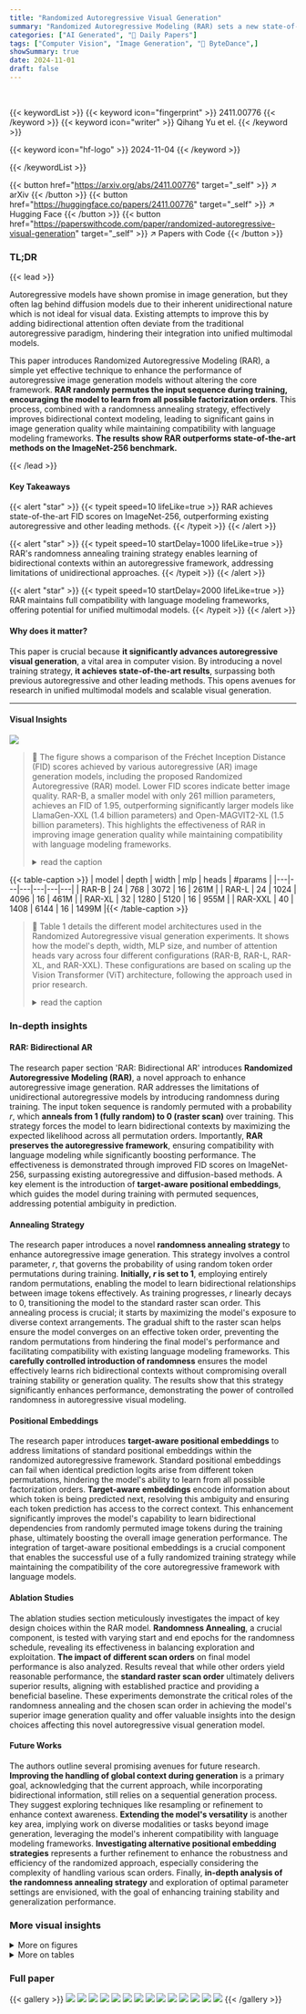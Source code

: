 ```yaml
---
title: "Randomized Autoregressive Visual Generation"
summary: "Randomized Autoregressive Modeling (RAR) sets a new state-of-the-art in image generation by cleverly introducing randomness during training to improve the model's ability to learn from bidirectional c..."
categories: ["AI Generated", "🤗 Daily Papers"]
tags: ["Computer Vision", "Image Generation", "🏢 ByteDance",]
showSummary: true
date: 2024-11-01
draft: false
---
```


<br>

{{< keywordList >}}
{{< keyword icon="fingerprint" >}} 2411.00776 {{< /keyword >}}
{{< keyword icon="writer" >}} Qihang Yu et el. {{< /keyword >}}
 
{{< keyword icon="hf-logo" >}} 2024-11-04 {{< /keyword >}}
 
{{< /keywordList >}}

{{< button href="https://arxiv.org/abs/2411.00776" target="_self" >}}
↗ arXiv
{{< /button >}}
{{< button href="https://huggingface.co/papers/2411.00776" target="_self" >}}
↗ Hugging Face
{{< /button >}}
{{< button href="https://paperswithcode.com/paper/randomized-autoregressive-visual-generation" target="_self" >}}
↗ Papers with Code
{{< /button >}}


### TL;DR


{{< lead >}}

Autoregressive models have shown promise in image generation, but they often lag behind diffusion models due to their inherent unidirectional nature which is not ideal for visual data. Existing attempts to improve this by adding bidirectional attention often deviate from the traditional autoregressive paradigm, hindering their integration into unified multimodal models. 

This paper introduces Randomized Autoregressive Modeling (RAR), a simple yet effective technique to enhance the performance of autoregressive image generation models without altering the core framework. **RAR randomly permutes the input sequence during training, encouraging the model to learn from all possible factorization orders**. This process, combined with a randomness annealing strategy, effectively improves bidirectional context modeling, leading to significant gains in image generation quality while maintaining compatibility with language modeling frameworks.  **The results show RAR outperforms state-of-the-art methods on the ImageNet-256 benchmark.**

{{< /lead >}}


#### Key Takeaways

{{< alert "star" >}}
{{< typeit speed=10 lifeLike=true >}} RAR achieves state-of-the-art FID scores on ImageNet-256, outperforming existing autoregressive and other leading methods. {{< /typeit >}}
{{< /alert >}}

{{< alert "star" >}}
{{< typeit speed=10 startDelay=1000 lifeLike=true >}} RAR's randomness annealing training strategy enables learning of bidirectional contexts within an autoregressive framework, addressing limitations of unidirectional approaches. {{< /typeit >}}
{{< /alert >}}

{{< alert "star" >}}
{{< typeit speed=10 startDelay=2000 lifeLike=true >}} RAR maintains full compatibility with language modeling frameworks, offering potential for unified multimodal models. {{< /typeit >}}
{{< /alert >}}

#### Why does it matter?
This paper is crucial because **it significantly advances autoregressive visual generation**, a vital area in computer vision.  By introducing a novel training strategy, **it achieves state-of-the-art results**, surpassing both previous autoregressive and other leading methods.  This opens avenues for research in unified multimodal models and scalable visual generation.

------
#### Visual Insights



![](https://arxiv.org/html/2411.00776/x1.png)

> 🔼 The figure shows a comparison of the Fréchet Inception Distance (FID) scores achieved by various autoregressive (AR) image generation models, including the proposed Randomized Autoregressive (RAR) model.  Lower FID scores indicate better image quality. RAR-B, a smaller model with only 261 million parameters, achieves an FID of 1.95, outperforming significantly larger models like LlamaGen-XXL (1.4 billion parameters) and Open-MAGVIT2-XL (1.5 billion parameters). This highlights the effectiveness of RAR in improving image generation quality while maintaining compatibility with language modeling frameworks.
> <details>
> <summary>read the caption</summary>
> Figure 1:  Comparison among different language modeling compatible autoregressive (AR) image generators. The proposed RAR demonstrates significant improvements over previous AR methods. RAR-B, with only 261M parameters, achieves an FID score of 1.95, outperforming both LlamaGen-XXL (1.4B parameters) and Open-MAGVIT2-XL (1.5B parameters).
> </details>





{{< table-caption >}}
| model | depth | width | mlp | heads | #params |
|---|---|---|---|---|---| 
| RAR-B | 24 | 768 | 3072 | 16 | 261M |
| RAR-L | 24 | 1024 | 4096 | 16 | 461M |
| RAR-XL | 32 | 1280 | 5120 | 16 | 955M |
| RAR-XXL | 40 | 1408 | 6144 | 16 | 1499M |{{< /table-caption >}}

> 🔼 Table 1 details the different model architectures used in the Randomized Autoregressive visual generation experiments.  It shows how the model's depth, width, MLP size, and number of attention heads vary across four different configurations (RAR-B, RAR-L, RAR-XL, and RAR-XXL).  These configurations are based on scaling up the Vision Transformer (ViT) architecture, following the approach used in prior research.
> <details>
> <summary>read the caption</summary>
> Table 1: Architecture configurations of RAR. We follow prior works scaling up ViT [19, 74] for different configurations.
> </details>





### In-depth insights


#### RAR: Bidirectional AR
The research paper section 'RAR: Bidirectional AR' introduces **Randomized Autoregressive Modeling (RAR)**, a novel approach to enhance autoregressive image generation.  RAR addresses the limitations of unidirectional autoregressive models by introducing randomness during training. The input token sequence is randomly permuted with a probability *r*, which **anneals from 1 (fully random) to 0 (raster scan)** over training. This strategy forces the model to learn bidirectional contexts by maximizing the expected likelihood across all permutation orders.  Importantly, **RAR preserves the autoregressive framework**, ensuring compatibility with language modeling while significantly boosting performance. The effectiveness is demonstrated through improved FID scores on ImageNet-256, surpassing existing autoregressive and diffusion-based methods.  A key element is the introduction of **target-aware positional embeddings**, which guides the model during training with permuted sequences, addressing potential ambiguity in prediction.

#### Annealing Strategy
The research paper introduces a novel **randomness annealing strategy** to enhance autoregressive image generation.  This strategy involves a control parameter, *r*, that governs the probability of using random token order permutations during training. **Initially, *r* is set to 1**, employing entirely random permutations, enabling the model to learn bidirectional relationships between image tokens effectively. As training progresses, *r* linearly decays to 0, transitioning the model to the standard raster scan order. This annealing process is crucial; it starts by maximizing the model's exposure to diverse context arrangements.  The gradual shift to the raster scan helps ensure the model converges on an effective token order, preventing the random permutations from hindering the final model's performance and facilitating compatibility with existing language modeling frameworks.  This **carefully controlled introduction of randomness** ensures the model effectively learns rich bidirectional contexts without compromising overall training stability or generation quality. The results show that this strategy significantly enhances performance, demonstrating the power of controlled randomness in autoregressive visual modeling.

#### Positional Embeddings
The research paper introduces **target-aware positional embeddings** to address limitations of standard positional embeddings within the randomized autoregressive framework.  Standard positional embeddings can fail when identical prediction logits arise from different token permutations, hindering the model's ability to learn from all possible factorization orders.  **Target-aware embeddings** encode information about which token is being predicted next, resolving this ambiguity and ensuring each token prediction has access to the correct context.  This enhancement significantly improves the model's capability to learn bidirectional dependencies from randomly permuted image tokens during the training phase, ultimately boosting the overall image generation performance. The integration of target-aware positional embeddings is a crucial component that enables the successful use of a fully randomized training strategy while maintaining the compatibility of the core autoregressive framework with language models.

#### Ablation Studies
The ablation studies section meticulously investigates the impact of key design choices within the RAR model.  **Randomness Annealing**, a crucial component, is tested with varying start and end epochs for the randomness schedule, revealing its effectiveness in balancing exploration and exploitation.  **The impact of different scan orders** on final model performance is also analyzed.  Results reveal that while other orders yield reasonable performance, the **standard raster scan order** ultimately delivers superior results, aligning with established practice and providing a beneficial baseline.  These experiments demonstrate the critical roles of the randomness annealing and the chosen scan order in achieving the model's superior image generation quality and offer valuable insights into the design choices affecting this novel autoregressive visual generation model.

#### Future Works
The authors outline several promising avenues for future research.  **Improving the handling of global context during generation** is a primary goal, acknowledging that the current approach, while incorporating bidirectional information, still relies on a sequential generation process.  They suggest exploring techniques like resampling or refinement to enhance context awareness.  **Extending the model's versatility** is another key area, implying work on diverse modalities or tasks beyond image generation, leveraging the model's inherent compatibility with language modeling frameworks.  **Investigating alternative positional embedding strategies** represents a further refinement to enhance the robustness and efficiency of the randomized approach, especially considering the complexity of handling various scan orders.  Finally, **in-depth analysis of the randomness annealing strategy** and exploration of optimal parameter settings are envisioned, with the goal of enhancing training stability and generalization performance.


### More visual insights

<details>
<summary>More on figures
</summary>


![](https://arxiv.org/html/2411.00776/x2.png)

> 🔼 Figure 2 illustrates the Randomized Autoregressive (RAR) model, designed for visual generation while maintaining compatibility with language modeling frameworks. The left panel demonstrates the RAR training process: input sequences are randomly permuted with a probability *r*, initially 1 (fully random) and decreasing linearly to 0 during training. This annealing strategy helps the model learn bidirectional contexts by maximizing the likelihood across various permutation orders, eventually converging to a fixed raster scan.  The right panel showcases example images generated by the trained RAR model using the ImageNet dataset.
> <details>
> <summary>read the caption</summary>
> Figure 2:  Overview of the proposed Randomized AutoRegressive (RAR) model, which is fully compatible with language modeling frameworks. Left: RAR introduces a randomness annealing training strategy to enhance the model’s ability to learn bidirectional contexts. During training, the input sequence is randomly permuted with a probability r𝑟ritalic_r, which starts at 1 (fully random permutations) and linearly decreases to 0, transitioning the model to a fixed scan order, such as raster scan, by the end of training. Right: Randomly selected images generated by RAR, trained on ImageNet.
> </details>



![](https://arxiv.org/html/2411.00776/x3.png)

> 🔼 Figure 3 illustrates the concept of target-aware positional embeddings within the Randomized Autoregressive (RAR) model.  Panel (a) depicts the training process: images are first tokenized into patches (following the Vision Transformer architecture), each patch receiving an initial positional embedding (blue tokens). The token sequence is then randomly permuted.  Crucially, a *target-aware* positional embedding (green tokens) is added to each token to inform the model which token it should predict next. Panels (b) and (c) showcase the importance of these target-aware embeddings.  Panel (b) shows a failure scenario where, without them, two different permuted sequences produce identical predictions because the original positional embeddings alone aren't sufficient to distinguish the correct prediction in the context of a random permutation. Panel (c) demonstrates that the inclusion of target-aware positional embeddings successfully guides the model toward the correct next-token prediction, even with a randomly permuted input sequence.
> <details>
> <summary>read the caption</summary>
> Figure 3:  Illustration of the target-aware positional embedding. Subfigure (a) shows the training process of the proposed Randomized AutoRegressive (RAR) model, along with the target-aware position embedding. Following Vision Transformer [19], images are tokenized into patches with original position embeddings (blue tokens). The token sequence is then randomly permuted, with the target-aware positional embeddings (green tokens) added to guide the model. Subfigures (b) and (c) highlight the importance of the target-aware positional embedding: (b) demonstrates a failure case where both permuted sequences yield identical prediction logits, while (c) shows that the target-aware positional embedding correctly guides the model to predict the next token accurately.
> </details>



![](https://arxiv.org/html/2411.00776/x4.png)

> 🔼 This figure shows the scaling behavior of the RAR model across different sizes (RAR-B, RAR-L, RAR-XL, RAR-XXL). Subfigure (a) presents the training loss curves for each model variant over training steps. Subfigures (b) and (c) illustrate the FID scores (a metric evaluating image generation quality) with and without classifier-free guidance, respectively.  The plots demonstrate how larger models generally achieve lower training losses and better FID scores.
> <details>
> <summary>read the caption</summary>
> (a)  training losses
> </details>



![](https://arxiv.org/html/2411.00776/x5.png)

> 🔼 This figure shows the FID scores achieved by different sized RAR models (RAR-B, RAR-L, RAR-XL, RAR-XXL) without using classifier-free guidance during training.  The x-axis represents the training steps, showing the FID score progression over the training process. Different lines represent the FID for each model size.  The purpose is to demonstrate the impact of model size on the FID score and assess how well the model generalizes.
> <details>
> <summary>read the caption</summary>
> (b)  FID scores w/o classifier-free guidance
> </details>



![](https://arxiv.org/html/2411.00776/x6.png)

> 🔼 This figure shows the FID (Fréchet Inception Distance) scores achieved by different sized RAR models (RAR-B, RAR-L, RAR-XL, RAR-XXL) when using classifier-free guidance during training.  Lower FID scores indicate better image generation quality. The x-axis represents the training steps, showing the progress over the training period. The plot demonstrates the improvement in FID score as model size increases and the effectiveness of classifier-free guidance in enhancing the image generation capabilities of the RAR models.
> <details>
> <summary>read the caption</summary>
> (c)  FID scores w/ classifier-free guidance
> </details>



![](https://arxiv.org/html/2411.00776/x7.png)

> 🔼 This figure analyzes the scaling behavior of the Randomized Autoregressive (RAR) model across different sizes.  Subfigure (a) shows that as the model size increases, the training loss decreases, indicating improved model training efficiency. Subfigures (b) and (c) present the Fréchet Inception Distance (FID) scores, a metric for evaluating image quality, with and without classifier-free guidance, respectively. Both subfigures show that larger RAR models consistently achieve lower FID scores, demonstrating that scaling up the model significantly improves the image quality generated.
> <details>
> <summary>read the caption</summary>
> Figure 4:  Scaling behavior of RAR models. The scaled-up RAR models demonstrate (a) reduced training losses, and improved FID scores both (b) without and (c) with classifier-free guidance.
> </details>



![](https://arxiv.org/html/2411.00776/x8.png)

> 🔼 This figure displays example images generated by the RAR model at different scales (RAR-B, RAR-L, RAR-XL, and RAR-XXL).  The images demonstrate the model's ability to generate high-quality images across all model sizes. Notably, as the model size increases, the fidelity and diversity of the generated images improve. This improvement is particularly evident in complex or challenging classes, such as the example of a 'dogsled' which contains many fine details and multiple objects.
> <details>
> <summary>read the caption</summary>
> Figure 5: Visualization of samples generated by RAR across various model sizes. RAR generates high-quality visual samples across all model sizes. As model size increases, fidelity and diversity improve, especially in challenging classes (e.g., dogsled).
> </details>



![](https://arxiv.org/html/2411.00776/x9.png)

> 🔼 This figure visualizes six different scan orders for a 16x16 grid (256 tokens). Each subfigure displays one scan order, showing the order in which tokens are processed.  The numbers within each grid represent the index of the token according to that scan order. The scan orders visualized are row-major, spiral in, spiral out, z-curve, subsample, and alternate.
> <details>
> <summary>read the caption</summary>
> (a) row-major
> </details>



![](https://arxiv.org/html/2411.00776/x10.png)

> 🔼 This subfigure shows one of the six different scan orders tested in the paper for image generation.  The spiral scan order starts from the center of the image and spirals outwards, processing pixels in a circular pattern. The numbers in the image indicate the sequence in which each token (representing a pixel or a patch of pixels) is processed.  This visualization helps illustrate how different scan orders affect the order of information received by the autoregressive model during training and generation.
> <details>
> <summary>read the caption</summary>
> (b) spiral in
> </details>



![](https://arxiv.org/html/2411.00776/x11.png)

> 🔼 This figure is a visualization of one of six different scan orders used for processing a 16x16 image (256 tokens) within an autoregressive model. Specifically, it showcases the 'spiral out' scan order, where the tokens are processed in a spiral pattern, starting from the center and expanding outwards.  The numbers in each cell represent the order in which the tokens are processed.
> <details>
> <summary>read the caption</summary>
> (c) spiral out
> </details>



![](https://arxiv.org/html/2411.00776/x12.png)

> 🔼 This subfigure shows a visualization of the 'z-curve' scan order for a 16x16 grid (256 tokens).  A z-curve is a space-filling curve that traverses a grid in a pattern resembling the letter 'Z'. This particular visualization displays the order in which the tokens are processed, with each number representing the index of the token in the scan order.
> <details>
> <summary>read the caption</summary>
> (d) z-curve
> </details>



![](https://arxiv.org/html/2411.00776/x13.png)

> 🔼 This image shows a visualization of the 'subsample' scan order for a 16x16 grid (256 tokens).  The numbers represent the order in which the tokens are processed.  Unlike a raster scan which would process tokens sequentially, row by row, this subsampling pattern skips tokens in a specific way. The pattern is designed to demonstrate an alternative autoregressive factorization of the image data, which is explored in the paper as a method to improve context modeling.
> <details>
> <summary>read the caption</summary>
> (e) subsample
> </details>



![](https://arxiv.org/html/2411.00776/x14.png)

> 🔼 This figure visualizes one of the six different scan orders evaluated in the paper for autoregressive image generation.  The alternate scan order processes the image tokens in an alternating pattern across rows, starting from the top left, then moving to the second row from the left, and so on. The numbers represent the order in which the tokens are scanned.
> <details>
> <summary>read the caption</summary>
> (f) alternate
> </details>



![](https://arxiv.org/html/2411.00776/x15.png)

> 🔼 Figure 6 visualizes six different ways of scanning a 16x16 grid (256 tokens), representing different orders for processing image data in an autoregressive model. Each scan order is displayed as a grid where the numbers indicate the order in which the model processes the tokens.  This illustrates the impact of different scan orders on how the model learns and generates images, particularly focusing on the tradeoff between unidirectional (raster scan) and bidirectional (randomized scan) processing of the image.  The visualization is directly relevant to the exploration of how the model's ability to learn and utilize bidirectional context is affected by different factorization orders of the image data during training.  The figure is important to show the impact on model learning as the various scanning approaches in the ablation study can significantly impact the model's learning of contextual information in the model.
> <details>
> <summary>read the caption</summary>
> Figure 6: Different scan orders for a 16×16161616\times 1616 × 16 grid (256 tokens). The number indicates the token’s indices in the scanning order.
> </details>



![](https://arxiv.org/html/2411.00776/x16.png)

> 🔼 Figure 7 showcases a diverse set of images generated by the Randomized Autoregressive (RAR) model.  The images demonstrate the model's ability to generate high-quality, detailed, and visually diverse samples across a wide range of classes and object characteristics, highlighting its strong performance in image generation.
> <details>
> <summary>read the caption</summary>
> Figure 7:  Visualization samples from RAR. RAR is capable of generating high-fidelity image samples with great diversity.
> </details>



</details>




<details>
<summary>More on tables
</summary>


{{< table-caption >}}
| start epoch | end epoch | FID ↓ | IS ↑ | Pre. ↑ | Rec. ↑ |
|---|---|---|---|---|---| 
| 0 | 0† | 3.08 | 245.3 | 0.85 | 0.52 |
| 0 | 100 | 2.68 | 237.3 | 0.84 | 0.54 |
| 0 | 200 | 2.41 | 251.5 | 0.84 | 0.54 |
| 0 | 300 | 2.40 | 258.4 | 0.84 | 0.54 |
| 0 | 400 | 2.43 | 265.3 | 0.84 | 0.53 |
| 100 | 100 | 2.48 | 247.5 | 0.84 | 0.54 |
| 100 | 200 | 2.28 | 253.1 | 0.83 | 0.55 |
| 100 | 300 | 2.33 | 258.4 | 0.83 | 0.54 |
| 100 | 400 | 2.39 | 266.5 | 0.84 | 0.54 |
| 200 | 200 | 2.39 | 259.7 | 0.84 | 0.54 |
| 200 | 300 | 2.18 | 269.7 | 0.83 | 0.55 |
| 200 | 400 | 2.55 | 241.6 | 0.84 | 0.54 |
| 300 | 300 | 2.41 | 269.1 | 0.84 | 0.53 |
| 300 | 400 | 2.74 | 236.4 | 0.83 | 0.54 |
| 400 | 400‡ | 3.01 | 305.6 | 0.84 | 0.52 |{{< /table-caption >}}
> 🔼 This table presents an ablation study on the randomness annealing strategy used in the RAR model.  It shows the impact of varying the start and end epochs of the annealing process on the model's performance, as measured by FID, IS, Precision, and Recall. The total number of training epochs is fixed at 400. The first row represents training with a purely raster scan order, while the last row shows results from training with purely random scan orders. The gray row indicates the chosen configuration used in the rest of the paper. The table also highlights the importance of the gradual transition between purely random to raster order in the annealing process.
> <details>
> <summary>read the caption</summary>
> Table 2: Different start and end epochs for randomness annealing, with a total of 400 training epochs and model size RAR-L. The final setting is labeled in gray. †: When start epoch and end epoch are both 00 (1st row), the training reverts to a standard raster order training. ‡: When start epoch and end epoch are both 400400400400 (last row), the training becomes a purely random order training. After training is finished, all results are obtained with raster order sampling, except for the purely random order training (i.e., last row), where we also randomly sample the scan order following [36], which otherwise could not produce a reasonable result.
> </details>

{{< table-caption >}}
| scan order | FID ↓ | IS ↑ | Precision ↑ | Recall ↑ |
|---|---|---|---|---|
| row-major | 2.18 | 269.7 | 0.83 | 0.55 |
| spiral in | 2.50 | 256.1 | 0.84 | 0.54 |
| spiral out | 2.46 | 256.6 | 0.84 | 0.54 |
| z-curve | 2.29 | 262.7 | 0.83 | 0.55 |
| subsample | 2.39 | 258.0 | 0.84 | 0.54 |
| alternate | 2.48 | 270.9 | 0.84 | 0.53 |{{< /table-caption >}}
> 🔼 This table investigates the impact of different image scanning orders on the performance of the RAR-L model. Six common scan orders, including the standard row-major order, are compared.  The results show the final FID, Inception Score (IS), precision, and recall after training with each scan order. The default settings used in the experiments are highlighted in gray for easy reference.  A visual representation of each scan order is provided in the appendix for better understanding.
> <details>
> <summary>read the caption</summary>
> Table 3: Effect of different scan orders RAR-L converges to. We mainly consider 6 different scan orders (row major, spiral in, spiral out, z-curve, subsample, alternate) as studied in [22]. Our default setting is marked in gray. A visual illustration of different scan orders are available in the appendix.
> </details>

{{< table-caption >}}
## Table 1: Comparison of different text-to-image models

| tokenizer | type | generator | #params | FID ↓ | IS ↑ | Pre. ↑ | Rec. ↑ |
|---|---|---|---|---|---|---|---| 
| VQ [50] | Diff. | LDM-8 [50] | 258M | 7.76 | 209.5 | 0.84 | 0.35 |
| VAE [50] | Diff. | LDM-4 [50] | 400M | 3.60 | 247.7 | 0.87 | 0.48 |
| VAE [51] | Diff. | UViT-L/2 [6] | 287M | 3.40 | 219.9 | 0.83 | 0.52 |
|  |  | UViT-H/2 [6] | 501M | 2.29 | 263.9 | 0.82 | 0.57 |
|  |  | DiT-L/2 [45] | 458M | 5.02 | 167.2 | 0.75 | 0.57 |
|  |  | DiT-XL/2 [45] | 675M | 2.27 | 278.2 | 0.83 | 0.57 |
|  |  | SiT-XL [40] | 675M | 2.06 | 270.3 | 0.82 | 0.59 |
|  |  | DiMR-XL/2R [37] | 505M | 1.70 | 289.0 | 0.79 | 0.63 |
|  |  | MDTv2-XL/2 [25] | 676M | 1.58 | 314.7 | 0.79 | 0.65 |
| VQ [10] | Mask. | MaskGIT [10] | 177M | 6.18 | 182.1 | - | - |
| VQ [73] | Mask. | TiTok-S-128 [73] | 287M | 1.97 | 281.8 | - | - |
| VQ [72] | Mask. | MAGVIT-v2 [72] | 307M | 1.78 | 319.4 | - | - |
| VQ [65] | Mask. | MaskBit [65] | 305M | 1.52 | 328.6 | - | - |
| VAE [36] | MAR | MAR-B [36] | 208M | 2.31 | 281.7 | 0.82 | 0.57 |
|  |  | MAR-L [36] | 479M | 1.78 | 296.0 | 0.81 | 0.60 |
|  |  | MAR-H [36] | 943M | 1.55 | 303.7 | 0.81 | 0.62 |
| VQ [58] | VAR | VAR-d30 [58] | 2.0B | 1.92 | 323.1 | 0.82 | 0.59 |
|  |  | VAR-d30-re [58] | 2.0B | 1.73 | 350.2 | 0.82 | 0.60 |
| VQ [22] | AR | GPT2 [22] | 1.4B | 15.78 | 74.3 | - | - |
|  |  | GPT2-re [22] | 1.4B | 5.20 | 280.3 | - | - |
| VQ [69] | AR | VIM-L [69] | 1.7B | 4.17 | 175.1 | - | - |
|  |  | VIM-L-re [69] | 1.7B | 3.04 | 227.4 | - | - |
| VQ [39] | AR | Open-MAGVIT2-B [39] | 343M | 3.08 | 258.3 | 0.85 | 0.51 |
|  |  | Open-MAGVIT2-L [39] | 804M | 2.51 | 271.7 | 0.84 | 0.54 |
|  |  | Open-MAGVIT2-XL [39] | 1.5B | 2.33 | 271.8 | 0.84 | 0.54 |
| VQ [52] | AR | LlamaGen-L [52] | 343M | 3.80 | 248.3 | 0.83 | 0.51 |
|  |  | LlamaGen-XL [52] | 775M | 3.39 | 227.1 | 0.81 | 0.54 |
|  |  | LlamaGen-XXL [52] | 1.4B | 3.09 | 253.6 | 0.83 | 0.53 |
|  |  | LlamaGen-3B [52] | 3.1B | 3.05 | 222.3 | 0.80 | 0.58 |
|  |  | LlamaGen-L-384 [52] | 343M | 3.07 | 256.1 | 0.83 | 0.52 |
|  |  | LlamaGen-XL-384 [52] | 775M | 2.62 | 244.1 | 0.80 | 0.57 |
|  |  | LlamaGen-XXL-384 [52] | 1.4B | 2.34 | 253.9 | 0.80 | 0.59 |
|  |  | LlamaGen-3B-384 [52] | 3.1B | 2.18 | 263.3 | 0.81 | 0.58 |
| VQ [10] | AR | RAR-B (ours) | 261M | 1.95 | 290.5 | 0.82 | 0.58 |
|  |  | RAR-L (ours) | 461M | 1.70 | 299.5 | 0.81 | 0.60 |
|  |  | RAR-XL (ours) | 955M | 1.50 | 306.9 | 0.80 | 0.62 |
|  |  | RAR-XXL (ours) | 1.5B | **1.48** | **326.0** | 0.80 | 0.63 |{{< /table-caption >}}
> 🔼 Table 4 presents a comparison of various image generation models on the ImageNet-1K dataset, focusing on 256x256 image generation.  The models are categorized by type (diffusion, masked transformer, autoregressive), tokenizer type (discrete VQ or continuous VAE), and whether rejection sampling was used.  Results are evaluated using the Fréchet Inception Distance (FID) metric, with additional metrics provided in some cases.  Note that some models generate images at a resolution of 384x384 and then resize to 256x256 for consistent evaluation.
> <details>
> <summary>read the caption</summary>
> Table 4: ImageNet-1K 256×256256256256\times 256256 × 256 generation results evaluated with ADM [18]. “type” refers to the type of the generative model, where “Diff.” and “Mask.” stand for diffusion models and masked transformer models, respectively. “VQ” denotes discrete tokenizers and “VAE” stands for continuous tokenizers. “-re” stands for rejection sampling. “-384” denotes for generating images at resolution 384384384384 and resize back to 256256256256 for evaluation, as is used in [52].
> </details>

{{< table-caption >}}
| method | type | #params | FID ↓ | steps | images/sec |
|---|---|---|---|---|---| 
| DiT-XL/2 [45] | Diff. | 675M | 2.27 | 250 | 0.6 |
| TiTok-S-128 [73] | Mask. | 287M | 1.97 | 64 | 7.8 |
| VAR-d30 [58] | VAR | 2.0B | 1.92 | 10 | 17.3 |
| MAR-B [36] | MAR | 208M | 2.31 | 256 | 0.8 |
| RAR-B (ours) | AR | 261M | 1.95 | 256 | 17.0 |
| MAR-L [36] | MAR | 479M | 1.78 | 256 | 0.5 |
| RAR-L (ours) | AR | 461M | 1.70 | 256 | 15.0 |
| MaskBit [65] | Mask. | 305M | 1.52 | 256 | 0.7 |
| MAR-H [36] | MAR | 943M | 1.55 | 256 | 0.3 |
| RAR-XL (ours) | AR | 955M | 1.50 | 256 | 8.3 |
| RAR-XXL (ours) | AR | 1.5B | 1.48 | 256 | 6.4 |{{< /table-caption >}}
> 🔼 This table compares the speed of generating images (samples/second) using different image generation models on a single NVIDIA A100 GPU.  The models are grouped based on their Fréchet Inception Distance (FID) scores, a metric indicating image quality, to ensure a fair comparison.  The throughput is measured using float32 precision and a batch size of 128, following the original codebases of each method. Notably, the models using autoregressive architectures (RAR and VAR) utilize KV-cache optimization for efficiency, resulting in higher speeds.  'Diff.' indicates diffusion models and 'Mask.' represents masked transformer models. The table highlights how the proposed RAR method is not only efficient in generating images but also significantly faster than many other methods with comparable FID scores.
> <details>
> <summary>read the caption</summary>
> Table 5: Sampling throughput comparison (including de-tokenization process) categorized by methods with similar FID scores. Throughputs are measured as samples generated per second on a single A100 using float32 precision and a batch size of 128128128128, based on their official codebases. For VAR [58] and our RAR, KV-cache is applied. “Diff.” and “Mask.” refer to diffusion models and masked transformer models, respectively.
> </details>

{{< table-caption >}}
| config | value |
|---|---| 
| *training hyper-params* |  |
| optimizer | AdamW [33, 38] |
| learning rate | 4e-4 |
| weight decay | 0.03 |
| optimizer momentum | (0.9, 0.96) |
| batch size | 2048 |
| learning rate schedule | cosine decay |
| ending learning rate | 1e-5 |
| total epochs | 400 |
| warmup epochs | 100 |
| annealing start epoch | 200 |
| annealing end epoch | 300 |
| precision | bfloat16 |
| max grad norm | 1.0 |
| dropout rate | 0.1 |
| attn dropout rate | 0.1 |
| class label dropout rate | 0.1 |
| *sampling hyper-params* |  |
| guidance schedule | pow-cosine [25] |
| temperature | 1.0 (B) / 1.02 (L, XL, XXL) |
| scale power | 2.75 (B) / 2.5 (L) / 1.5 (XL) / 1.2 (XXL) |
| guidance scale | 16.0 (B) / 15.5 (L) / 6.9 (XL) / 8.0 (XXL) |{{< /table-caption >}}
> 🔼 Table 6 presents the detailed hyperparameter settings used for training the final versions of the Randomized Autoregressive (RAR) models.  These settings encompass both training hyperparameters (optimizer, learning rate, weight decay, batch size, learning rate schedule, etc.) and sampling hyperparameters (temperature, scale power, and guidance scale), offering a comprehensive overview of the configuration employed to achieve the reported results. The table is broken down into two sections, one for training and one for sampling, which provides clarity in understanding the various parameters.
> <details>
> <summary>read the caption</summary>
> Table 6: Detailed hyper-parameters for final RAR models.
> </details>

</details>




### Full paper

{{< gallery >}}
<img src="https://ai-paper-reviewer.com/2411.00776/1.png" class="grid-w50 md:grid-w33 xl:grid-w25" />
<img src="https://ai-paper-reviewer.com/2411.00776/2.png" class="grid-w50 md:grid-w33 xl:grid-w25" />
<img src="https://ai-paper-reviewer.com/2411.00776/3.png" class="grid-w50 md:grid-w33 xl:grid-w25" />
<img src="https://ai-paper-reviewer.com/2411.00776/4.png" class="grid-w50 md:grid-w33 xl:grid-w25" />
<img src="https://ai-paper-reviewer.com/2411.00776/5.png" class="grid-w50 md:grid-w33 xl:grid-w25" />
<img src="https://ai-paper-reviewer.com/2411.00776/6.png" class="grid-w50 md:grid-w33 xl:grid-w25" />
<img src="https://ai-paper-reviewer.com/2411.00776/7.png" class="grid-w50 md:grid-w33 xl:grid-w25" />
<img src="https://ai-paper-reviewer.com/2411.00776/8.png" class="grid-w50 md:grid-w33 xl:grid-w25" />
<img src="https://ai-paper-reviewer.com/2411.00776/9.png" class="grid-w50 md:grid-w33 xl:grid-w25" />
<img src="https://ai-paper-reviewer.com/2411.00776/10.png" class="grid-w50 md:grid-w33 xl:grid-w25" />
<img src="https://ai-paper-reviewer.com/2411.00776/11.png" class="grid-w50 md:grid-w33 xl:grid-w25" />
<img src="https://ai-paper-reviewer.com/2411.00776/12.png" class="grid-w50 md:grid-w33 xl:grid-w25" />
<img src="https://ai-paper-reviewer.com/2411.00776/13.png" class="grid-w50 md:grid-w33 xl:grid-w25" />
<img src="https://ai-paper-reviewer.com/2411.00776/14.png" class="grid-w50 md:grid-w33 xl:grid-w25" />
{{< /gallery >}}